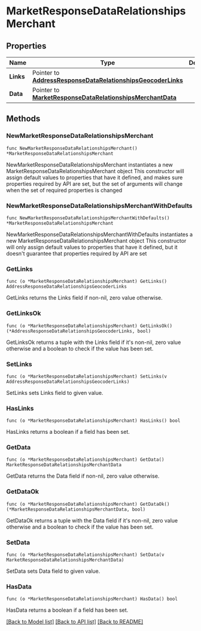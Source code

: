 # MarketResponseDataRelationshipsMerchant

## Properties

Name | Type | Description | Notes
------------ | ------------- | ------------- | -------------
**Links** | Pointer to [**AddressResponseDataRelationshipsGeocoderLinks**](AddressResponseDataRelationshipsGeocoderLinks.md) |  | [optional] 
**Data** | Pointer to [**MarketResponseDataRelationshipsMerchantData**](MarketResponseDataRelationshipsMerchantData.md) |  | [optional] 

## Methods

### NewMarketResponseDataRelationshipsMerchant

`func NewMarketResponseDataRelationshipsMerchant() *MarketResponseDataRelationshipsMerchant`

NewMarketResponseDataRelationshipsMerchant instantiates a new MarketResponseDataRelationshipsMerchant object
This constructor will assign default values to properties that have it defined,
and makes sure properties required by API are set, but the set of arguments
will change when the set of required properties is changed

### NewMarketResponseDataRelationshipsMerchantWithDefaults

`func NewMarketResponseDataRelationshipsMerchantWithDefaults() *MarketResponseDataRelationshipsMerchant`

NewMarketResponseDataRelationshipsMerchantWithDefaults instantiates a new MarketResponseDataRelationshipsMerchant object
This constructor will only assign default values to properties that have it defined,
but it doesn't guarantee that properties required by API are set

### GetLinks

`func (o *MarketResponseDataRelationshipsMerchant) GetLinks() AddressResponseDataRelationshipsGeocoderLinks`

GetLinks returns the Links field if non-nil, zero value otherwise.

### GetLinksOk

`func (o *MarketResponseDataRelationshipsMerchant) GetLinksOk() (*AddressResponseDataRelationshipsGeocoderLinks, bool)`

GetLinksOk returns a tuple with the Links field if it's non-nil, zero value otherwise
and a boolean to check if the value has been set.

### SetLinks

`func (o *MarketResponseDataRelationshipsMerchant) SetLinks(v AddressResponseDataRelationshipsGeocoderLinks)`

SetLinks sets Links field to given value.

### HasLinks

`func (o *MarketResponseDataRelationshipsMerchant) HasLinks() bool`

HasLinks returns a boolean if a field has been set.

### GetData

`func (o *MarketResponseDataRelationshipsMerchant) GetData() MarketResponseDataRelationshipsMerchantData`

GetData returns the Data field if non-nil, zero value otherwise.

### GetDataOk

`func (o *MarketResponseDataRelationshipsMerchant) GetDataOk() (*MarketResponseDataRelationshipsMerchantData, bool)`

GetDataOk returns a tuple with the Data field if it's non-nil, zero value otherwise
and a boolean to check if the value has been set.

### SetData

`func (o *MarketResponseDataRelationshipsMerchant) SetData(v MarketResponseDataRelationshipsMerchantData)`

SetData sets Data field to given value.

### HasData

`func (o *MarketResponseDataRelationshipsMerchant) HasData() bool`

HasData returns a boolean if a field has been set.


[[Back to Model list]](../README.md#documentation-for-models) [[Back to API list]](../README.md#documentation-for-api-endpoints) [[Back to README]](../README.md)


